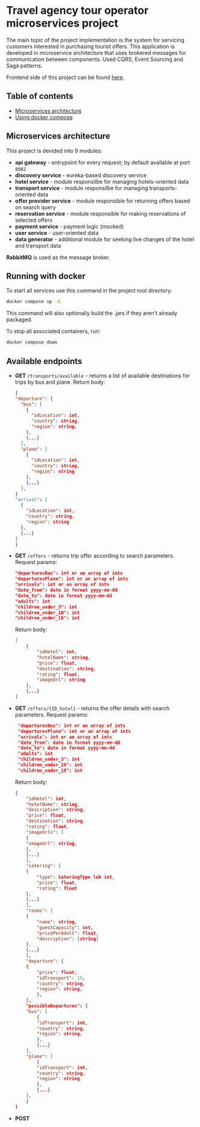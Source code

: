 # Travel agency tour operator microservices project

The main topic of the project implementation is the
system for servicing customers interested in purchasing
tourist offers. This application is developed in
microservice architecture that uses brokered messages
for communication between components. Used CQRS, Event Sourcing and Saga patterns.

Frontend side of this project can be found [here](https://github.com/Microarchitecturovisco/travel-ui).

## Table of contents
- [Microservices architecture](#microservices-architecture)
- [Using docker compose](#using-docker-compose)


## Microservices architecture

This project is devided into 9 modules:
- **api gateway** - entrypoint for every request; by default available at port `8082`
- **discovery service** - eureka-based discovery service
- **hotel service** - module responsilbe for managing hotels-oriented data
- **transport service** - module responsilbe for managing transports-oriented data
- **offer provider service** - module responsible for returning offers based on search query
- **reservation service** - module responsible for making reservations of selected offers
- **payment service** - payment logic (mocked)
- **user service** - user-oriented data
- **data generator** - additional module for seeking live changes of the hotel and transport data

**RabbitMQ** is used as the message broker.

## Running with docker

To start all services use this command in the project root directory:
```bash
docker compose up -d
```


This command will also optionally build the .jars if they aren't already packaged.

To stop all associated containers, run:
```bash
docker compose down
```

## Available endpoints

- **GET** `/transports/available` - returns a list of available destinations for trips by bus and plane. Return body:
  ```json
  {
  "departure": {
    "bus": [
      {
        "idLocation": int,
        "country": string,
        "region": string,
      },
      {...}
    ],
    "plane": [
      {
        "idLocation": int,
        "country": string,
        "region": string
      },
      {...}
    ],
  }
  "arrival": [
    {
      "idLocation": int,
      "country": string,
      "region": string
    },
    {...}
  ]
  }
  ```
- **GET** `/offers` - returns trip offer according to search parameters.
    Request params:
    ```json
    "departuresBus": int or an array of ints
    "departuresPlane": int or an array of ints
    "arrivals": int or an array of ints
    "date_from": date in format yyyy-mm-dd
    "date_to": date in format yyyy-mm-dd
    "adults": int
    "children_under_3": int
    "children_under_10": int
    "children_under_18": int
    ```
    Return body:
    ```json
    [
        {
            "idHotel": int,
            "hotelName": string,
            "price": float,
            "destination": string,
            "rating": float,
            "imageUrl": string
        },
        {...}
    ]
    ```
- **GET** `/offers/{ID_hotel}` - returns the offer details with search parameters.
Request params:
   ```json
    "departuresBus": int or an array of ints
    "departuresPlane": int or an array of ints
    "arrivals": int or an array of ints
    "date_from": date in format yyyy-mm-dd
    "date_to": date in format yyyy-mm-dd
    "adults": int
    "children_under_3": int
    "children_under_10": int
    "children_under_18": int
    ```
    Return body:
    ```json
    {
        "idHotel": int,
        "hotelName": string,
        "description": string,
        "price": float,
        "destination": string,
        "rating": float,
        "imageUrls": [
        {
        "imageUrl": string,
        },
        {...}
        ],
        "catering": [
        {
            "type": CateringType lub int,
            "price": float,
            "rating": float
        },
        {...}
        ],
        "rooms": [
        {
            "name": string,
            "guestCapacity": int,
            "pricePerAdult": float,
            "description": [string]
        },
        {...}
        ],
        "departure": {
        {
            "price": float,
            "idTransport": 15,
            "country": string,
            "region": string,
            },
        },
        "possibleDepartures": {
        "bus": [
            {
            "idTransport": int,
            "country": string,
            "region": string,
            },
            {...}
        ],
        "plane": [
            {
            "idTransport": int,
            "country": string,
            "region": string
            },
            {...}
        ],
        }
    }
    ```
- **POST** 

